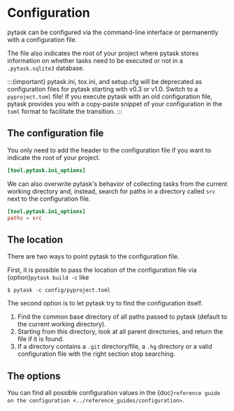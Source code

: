 # Configuration

pytask can be configured via the command-line interface or permanently with a
configuration file.

The file also indicates the root of your project where pytask stores information on
whether tasks need to be executed or not in a `.pytask.sqlite3` database.

:::{important}
pytask.ini, tox.ini, and setup.cfg will be deprecated as configuration files for pytask
starting with v0.3 or v1.0. Switch to a `pyproject.toml` file! If you execute pytask
with an old configuration file, pytask provides you with a copy-paste snippet of your
configuration in the `toml` format to facilitate the transition.
:::

## The configuration file

You only need to add the header to the configuration file if you want to indicate the
root of your project.

```toml
[tool.pytask.ini_options]
```

We can also overwrite pytask's behavior of collecting tasks from the current working
directory and, instead, search for paths in a directory called `src` next to the
configuration file.

```toml
[tool.pytask.ini_options]
paths = src
```

## The location

There are two ways to point pytask to the configuration file.

First, it is possible to pass the location of the configuration file via
{option}`pytask build -c` like

```console
$ pytask -c config/pyproject.toml
```

The second option is to let pytask try to find the configuration itself.

1. Find the common base directory of all paths passed to pytask (default to the current
   working directory).
2. Starting from this directory, look at all parent directories, and return the file if
   it is found.
3. If a directory contains a `.git` directory/file, a `.hg` directory or a valid
   configuration file with the right section stop searching.

## The options

You can find all possible configuration values in the
{doc}`reference guide on the configuration <../reference_guides/configuration>`.
